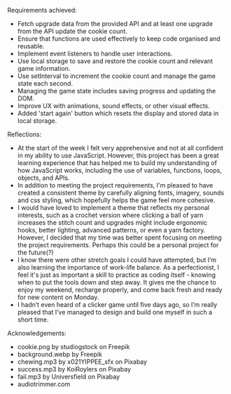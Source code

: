 Requirements achieved:

- Fetch upgrade data from the provided API and at least one upgrade from the API update the cookie count.
- Ensure that functions are used effectively to keep code organised and reusable.
- Implement event listeners to handle user interactions.
- Use local storage to save and restore the cookie count and relevant game information.
- Use setInterval to increment the cookie count and manage the game state each second.
- Managing the game state includes saving progress and updating the DOM.
- Improve UX with animations, sound effects, or other visual effects.
- Added 'start again' button which resets the display and stored data in local storage.

Reflections:

- At the start of the week I felt very apprehensive and not at all confident in my ability to use JavaScript. However, this project has been a great learning experience that has helped me to build my understanding of how JavaScript works, including the use of variables, functions, loops, objects, and APIs.
- In addition to meeting the project requirements, I'm pleased to have created a consistent theme by carefully aligning fonts, imagery, sounds and css styling, which hopefully helps the game feel more cohesive.
- I would have loved to implement a theme that reflects my personal interests, such as a crochet version where clicking a ball of yarn increases the stitch count and upgrades might include ergonomic hooks, better lighting, advanced patterns, or even a yarn factory. However, I decided that my time was better spent focusing on meeting the project requirements. Perhaps this could be a personal project for the future(?)
- I know there were other stretch goals I could have attempted, but I’m also learning the importance of work-life balance. As a perfectionist, I feel it's just as important a skill to practice as coding itself - knowing when to put the tools down and step away. It gives me the chance to enjoy my weekend, recharge properly, and come back fresh and ready for new content on Monday.
- I hadn’t even heard of a clicker game until five days ago, so I’m really pleased that I’ve managed to design and build one myself in such a short time.

Acknowledgements:

- cookie.png by studiogstock on Freepik
- background.webp by Freepik
- chewing.mp3 by x021YIPPEE_sfx on Pixabay
- success.mp3 by KoiRoylers on Pixabay
- fail.mp3 by Universfield on Pixabay
- audiotrimmer.com

